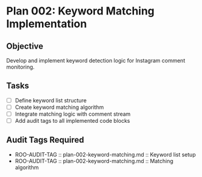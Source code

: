 # Plan 002: Keyword Matching Implementation

## Objective
Develop and implement keyword detection logic for Instagram comment monitoring.

## Tasks
- [ ] Define keyword list structure
- [ ] Create keyword matching algorithm
- [ ] Integrate matching logic with comment stream
- [ ] Add audit tags to all implemented code blocks

## Audit Tags Required
- ROO-AUDIT-TAG :: plan-002-keyword-matching.md :: Keyword list setup
- ROO-AUDIT-TAG :: plan-002-keyword-matching.md :: Matching algorithm